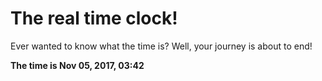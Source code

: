 # The real time clock!

Ever wanted to know what the time is? Well, your journey is about to end!

**The time is Nov 05, 2017, 03:42**